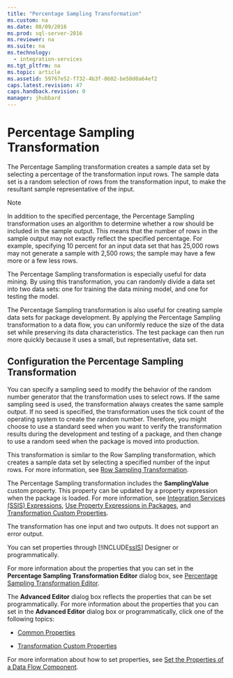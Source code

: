 ```yaml
---
title: "Percentage Sampling Transformation"
ms.custom: na
ms.date: 08/09/2016
ms.prod: sql-server-2016
ms.reviewer: na
ms.suite: na
ms.technology: 
  - integration-services
ms.tgt_pltfrm: na
ms.topic: article
ms.assetid: 59767e52-f732-4b3f-8602-be50d0a64ef2
caps.latest.revision: 47
caps.handback.revision: 0
manager: jhubbard
---
```

# Percentage Sampling Transformation
The Percentage Sampling transformation creates a sample data set by selecting a percentage of the transformation input rows. The sample data set is a random selection of rows from the transformation input, to make the resultant sample representative of the input.  
  
> [!NOTE]  
>  In addition to the specified percentage, the Percentage Sampling transformation uses an algorithm to determine whether a row should be included in the sample output. This means that the number of rows in the sample output may not exactly reflect the specified percentage. For example, specifying 10 percent for an input data set that has 25,000 rows may not generate a sample with 2,500 rows; the sample may have a few more or a few less rows.  
  
 The Percentage Sampling transformation is especially useful for data mining. By using this transformation, you can randomly divide a data set into two data sets: one for training the data mining model, and one for testing the model.  
  
 The Percentage Sampling transformation is also useful for creating sample data sets for package development. By applying the Percentage Sampling transformation to a data flow, you can uniformly reduce the size of the data set while preserving its data characteristics. The test package can then run more quickly because it uses a small, but representative, data set.  
  
## Configuration the Percentage Sampling Transformation  
 You can specify a sampling seed to modify the behavior of the random number generator that the transformation uses to select rows. If the same sampling seed is used, the transformation always creates the same sample output. If no seed is specified, the transformation uses the tick count of the operating system to create the random number. Therefore, you might choose to use a standard seed when you want to verify the transformation results during the development and testing of a package, and then change to use a random seed when the package is moved into production.  
  
 This transformation is similar to the Row Sampling transformation, which creates a sample data set by selecting a specified number of the input rows. For more information, see [Row Sampling Transformation](../../Topics/TopicNameNotContainA/Row-Sampling-Transformation.md).  
  
 The Percentage Sampling transformation includes the **SamplingValue** custom property. This property can be updated by a property expression when the package is loaded. For more information, see [Integration Services (SSIS) Expressions](../../Topics/TopicNameNotContainA/Integration-Services--SSIS--Expressions.md), [Use Property Expressions in Packages](../../Topics/TopicNameNotContainA/Use-Property-Expressions-in-Packages.md), and [Transformation Custom Properties](../../Topics/TopicNameNotContainA/Transformation-Custom-Properties.md).  
  
 The transformation has one input and two outputs. It does not support an error output.  
  
 You can set properties through [!INCLUDE[ssIS](../../Topics/TopicNameContainA/tokens/ssIS_md.md)] Designer or programmatically.  
  
 For more information about the properties that you can set in the **Percentage Sampling Transformation Editor** dialog box, see [Percentage Sampling Transformation Editor](../../Topics/TopicNameNotContainA/Percentage-Sampling-Transformation-Editor.md).  
  
 The **Advanced Editor** dialog box reflects the properties that can be set programmatically. For more information about the properties that you can set in the **Advanced Editor** dialog box or programmatically, click one of the following topics:  
  
-   [Common Properties](../../Topics/TopicNameNotContainA/Common-Properties.md)  
  
-   [Transformation Custom Properties](../../Topics/TopicNameNotContainA/Transformation-Custom-Properties.md)  
  
 For more information about how to set properties, see [Set the Properties of a Data Flow Component](../../Topics/TopicNameContainA/Set-the-Properties-of-a-Data-Flow-Component.md).
